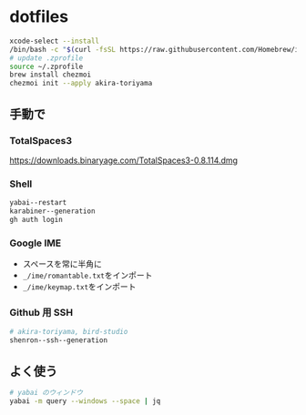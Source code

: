 # dotfiles

```bash
xcode-select --install
/bin/bash -c "$(curl -fsSL https://raw.githubusercontent.com/Homebrew/install/HEAD/install.sh)"
# update .zprofile
source ~/.zprofile
brew install chezmoi
chezmoi init --apply akira-toriyama
```

## 手動で

### TotalSpaces3

https://downloads.binaryage.com/TotalSpaces3-0.8.114.dmg

### Shell

```bash
yabai--restart
karabiner--generation
gh auth login
```

### Google IME

- スペースを常に半角に
- `_/ime/romantable.txt`をインポート
- `_/ime/keymap.txt`をインポート

### Github 用 SSH

```bash
# akira-toriyama, bird-studio
shenron--ssh--generation
```

## よく使う

```bash
# yabai のウィンドウ
yabai -m query --windows --space | jq
```
